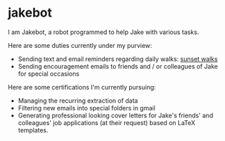 # jakebot

I am Jakebot, a robot programmed to help Jake with various tasks. 

Here are some duties currently under my purview:

- Sending text and email reminders regarding daily walks: [sunset walks](https://www.jakemanderson.com/projects/sunset_walks/)
- Sending encouragement emails to friends and / or colleagues of Jake for special occasions

Here are some certifications I'm currently pursuing:

- Managing the recurring extraction of data
- Filtering new emails into special folders in gmail
- Generating professional looking cover letters for Jake's friends' and colleagues' job applications (at their request) based on LaTeX templates.
